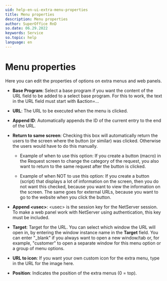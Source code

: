 ```yaml
---
uid: help-en-ui-extra-menu-properties
title: Menu properties
description: Menu properties
author: SuperOffice RnD
so.date: 06.29.2022
keywords: Service
so.topic: help
language: en
---
```


# Menu properties

Here you can edit the properties of options on extra menus and web panels.

* **Base Program**: Select a base program if you want the content of the URL field to be added to a select base program. For this to work, the text in the URL field must start with &action=...

* **URL**: The URL to be executed when the menu is clicked.

* **Append ID**: Automatically appends the ID of the current entry to the end of the URL.

* **Return to same screen**: Checking this box will automatically return the users to the screen where the button (or similar) was clicked. Otherwise the users would have to do this manually.

  * Example of when to use this option: If you create a button (macro) in the Request screen to change the category of the request, you also want to return to the same request after the button is clicked.

  * Example of when NOT to use this option: If you create a button (script) that displays a lot of information on the screen, then you do not want this checked, because you want to view the information on the screen. The same goes for external URLs, because you want to go to the website when you click the button.

* **Append &lt;usec&gt;**: &lt;usec&gt; is the session key for the NetServer session. To make a web panel work with NetServer using authentication, this key must be included.

* **Target**: Target for the URL. You can select which window the URL will open in, by entering the window instance name in the **Target** field. You can enter "_blank" if you always want to open a new window/tab or, for example, "customer" to open a separate window for this menu option or a group of menu options.

* **URL to icon**: If you want your own custom icon for the extra menu, type in the URL for the image here.

* **Position**: Indicates the position of the extra menus (0 = top).
